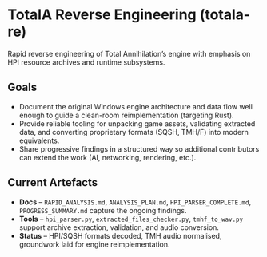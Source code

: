 # TotalA Reverse Engineering (totala-re)

Rapid reverse engineering of Total Annihilation’s engine with emphasis on HPI resource archives and runtime subsystems.

## Goals
- Document the original Windows engine architecture and data flow well enough to guide a clean-room reimplementation (targeting Rust).
- Provide reliable tooling for unpacking game assets, validating extracted data, and converting proprietary formats (SQSH, TMH/F) into modern equivalents.
- Share progressive findings in a structured way so additional contributors can extend the work (AI, networking, rendering, etc.).

## Current Artefacts
- **Docs** – `RAPID_ANALYSIS.md`, `ANALYSIS_PLAN.md`, `HPI_PARSER_COMPLETE.md`, `PROGRESS_SUMMARY.md` capture the ongoing findings.
- **Tools** – `hpi_parser.py`, `extracted_files_checker.py`, `tmhf_to_wav.py` support archive extraction, validation, and audio conversion.
- **Status** – HPI/SQSH formats decoded, TMH audio normalised, groundwork laid for engine reimplementation.
